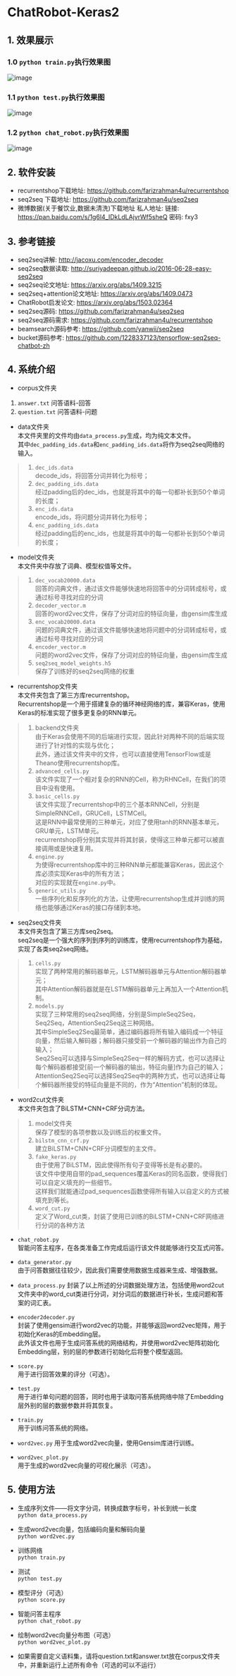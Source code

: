 # ChatRobot-Keras2

## 1. 效果展示  
### 1.0 `python train.py`执行效果图  
![image](https://github.com/shen1994/README/raw/master/images/ChatRobot_train.jpg)  
### 1.1 `python test.py`执行效果图  
![image](https://github.com/shen1994/README/raw/master/images/ChatRobot_predict.jpg)  
### 1.2 `python chat_robot.py`执行效果图  
![image](https://github.com/shen1994/README/raw/master/images/ChatRobot_chatchat.jpg)

## 2. 软件安装
 * recurrentshop下载地址: <https://github.com/farizrahman4u/recurrentshop>  
 * seq2seq 下载地址: <https://github.com/farizrahman4u/seq2seq>  
 * 微博数据(关于餐饮业,数据未清洗)下载地址
    私人地址: 链接: <https://pan.baidu.com/s/1g6l4_IDkLdLAjvrWf5sheQ> 密码: fxy3  

## 3. 参考链接
* seq2seq讲解: <http://jacoxu.com/encoder_decoder>  
* seq2seq数据读取: <http://suriyadeepan.github.io/2016-06-28-easy-seq2seq>  
* seq2seq论文地址: <https://arxiv.org/abs/1409.3215>  
* seq2seq+attention论文地址: <https://arxiv.org/abs/1409.0473>  
* ChatRobot启发论文: <https://arxiv.org/abs/1503.02364>  
* seq2seq源码: <https://github.com/farizrahman4u/seq2seq>  
* seq2seq源码需求: <https://github.com/farizrahman4u/recurrentshop>  
* beamsearch源码参考: <https://github.com/yanwii/seq2seq>  
* bucket源码参考: <https://github.com/1228337123/tensorflow-seq2seq-chatbot-zh>  

## 4. 系统介绍

* corpus文件夹  
1. `answer.txt` 问答语料-回答  
2. `question.txt` 问答语料-问题  

* data文件夹  
  本文件夹里的文件均由`data_process.py`生成，均为纯文本文件。  
  其中`dec_padding_ids.data`和`enc_padding_ids.data`将作为seq2seq网络的输入。  
>1. `dec_ids.data`  
>decode\_ids，将回答分词并转化为标号；  
>2. `dec_padding_ids.data`  
>经过padding后的dec\_ids，也就是将其中的每一句都补长到50个单词的长度；  
>3. `enc_ids.data`  
>encode\_ids，将问题分词并转化为标号；
>4. `enc_padding_ids.data`  
>经过padding后的enc\_ids，也就是将其中的每一句都补长到50个单词的长度；  

* model文件夹  
  本文件夹中存放了词典、模型权值等文件。  
>1. `dec_vocab20000.data`  
>回答的词典文件，通过该文件能够快速地将回答中的分词转成标号，或通过标号寻找对应的分词  
>2. `decoder_vector.m`  
>回答的word2vec文件，保存了分词对应的特征向量，由gensim库生成  
>3. `enc_vocab20000.data`  
>问题的词典文件，通过该文件能够快速地将问题中的分词转成标号，或通过标号寻找对应的分词  
>4. `encoder_vector.m`  
>问题的word2vec文件，保存了分词对应的特征向量，由gensim库生成   
>5. `seq2seq_model_weights.h5`  
>保存了训练好的seq2seq网络的权重

* recurrentshop文件夹  
  本文件夹包含了第三方库recurrentshop。  
  Recurrentshop是一个用于搭建复杂的循环神经网络的库，兼容Keras，使用Keras的标准实现了很多更复杂的RNN单元。  
>1. backend文件夹  
>由于Keras会使用不同的后端进行实现，因此针对两种不同的后端实现进行了针对性的实现与优化；  
>此外，通过该文件夹中的文件，也可以直接使用TensorFlow或是Theano使用recurrentshop库。
>2. `advanced_cells.py`  
>该文件实现了一个相对复杂的RNN的Cell，称为RHNCell，在我们的项目中没有使用。  
>3. `basic_cells.py`  
>该文件实现了recurrentshop中的三个基本RNNCell，分别是SimpleRNNCell，GRUCell，LSTMCell。  
>这是RNN中最常使用的三种单元，对应了使用tanh的RNN基本单元，GRU单元，LSTM单元。  
>recurrentshop将分别其实现并将其封装，使得这三种单元都可以被直接调用或是快速复用。  
>4. `engine.py`  
>为使得recurrentshop库中的三种RNN单元都能兼容Keras，因此这个库必须实现Keras中的所有方法；  
>对应的实现就在`engine.py`中。  
>5. `generic_utils.py`  
>一些序列化和反序列化的方法，让使用recurrentshop生成并训练的网络也能够通过Keras的接口存储到本地。

* seq2seq文件夹  
  本文件夹包含了第三方库seq2seq。  
  seq2seq是一个强大的序列到序列的训练库，使用recurrentshop作为基础，实现了各类seq2seq网络。  
>1. `cells.py`  
>实现了两种常用的解码器单元，LSTM解码器单元与Attention解码器单元；  
>其中Attention解码器就是在LSTM解码器单元上再加入一个Attention机制。  
>2. `models.py`  
>实现了三种常用的seq2seq网络，分别是SimpleSeq2Seq，Seq2Seq，AttentionSeq2Seq这三种网络。  
>其中SimpleSeq2Seq最简单，通过编码器将所有输入编码成一个特征向量，然后输入解码器；解码器只接受前一个解码器的输出作为自己的输入；  
>Seq2Seq可以选择与SimpleSeq2Seq一样的解码方式，也可以选择让每个解码器都接受[前一个解码器的输出，特征向量]作为自己的输入；  
>AttentionSeq2Seq可以选择Seq2Seq中的两种方式，也可以选择让每个解码器所接受的特征向量是不同的，作为“Attention”机制的体现。  

* word2cut文件夹  
  本文件夹包含了BiLSTM+CNN+CRF分词方法。  
>1. model文件夹  
>保存了模型的各项参数以及训练后的权重文件。  
>2. `bilstm_cnn_crf.py`  
>建立BiLSTM+CNN+CRF分词模型的主文件。
>3. `fake_keras.py`  
>由于使用了BiLSTM，因此使得所有句子变得等长是有必要的。  
>该文件中使用自带的pad\_sequences覆盖Keras的同名函数，使得我们可以自定义填充的一些细节。   
>这样我们就能通过pad\_sequences函数使得所有输入以自定义的方式被填充到等长。  
>4. `word_cut.py`  
>定义了Word\_cut类，封装了使用已训练的BiLSTM+CNN+CRF网络进行分词的各种方法  

* `chat_robot.py`  
  智能问答主程序，在各类准备工作完成后运行该文件就能够进行交互式问答。  

* `data_generator.py`  
  由于问答数据往往较少，因此我们需要使用数据生成器来生成、增强数据。  

* `data_process.py`
  封装了以上所述的分词数据处理方法，包括使用word2cut文件夹中的word\_cut类进行分词，对分词后的数据进行补长，生成问题和答案的词汇表。

* `encoder2decoder.py`  
  封装了使用gensim进行word2vec的功能，并能够返回word2vec矩阵，用于初始化Keras的Embedding层。  
  此外该文件也用于生成问答系统的网络结构，并使用word2vec矩阵初始化Embedding层，别的层的参数进行初始化后将整个模型返回。

* `score.py`  
  用于进行回答效果的评分（可选）。  

* `test.py`  
  用于进行单句问题的回答，同时也用于读取问答系统网络中除了Embedding层外别的层的数据参数并将其恢复。

* `train.py`  
  用于训练问答系统的网络。

* `word2vec.py`
  用于生成word2vec向量，使用Gensim库进行训练。

* `word2vec_plot.py`  
  用于生成的word2vec向量的可视化展示（可选）。  



## 5. 使用方法

 * 生成序列文件——将文字分词，转换成数字标号，补长到统一长度  
`python data_process.py`  

 * 生成word2vec向量，包括编码向量和解码向量  
`python word2vec.py`  

 * 训练网络  
`python train.py`  

 * 测试  
`python test.py`  

 * 模型评分（可选）  
`python score.py`  

 * 智能问答主程序  
`python chat_robot.py`  

 * 绘制word2vec向量分布图（可选）  
`python word2vec_plot.py`  

* 如果需要自定义语料集，请将question.txt和answer.txt放在corpus文件夹中，并重新运行上述所有命令（可选的可以不运行）
